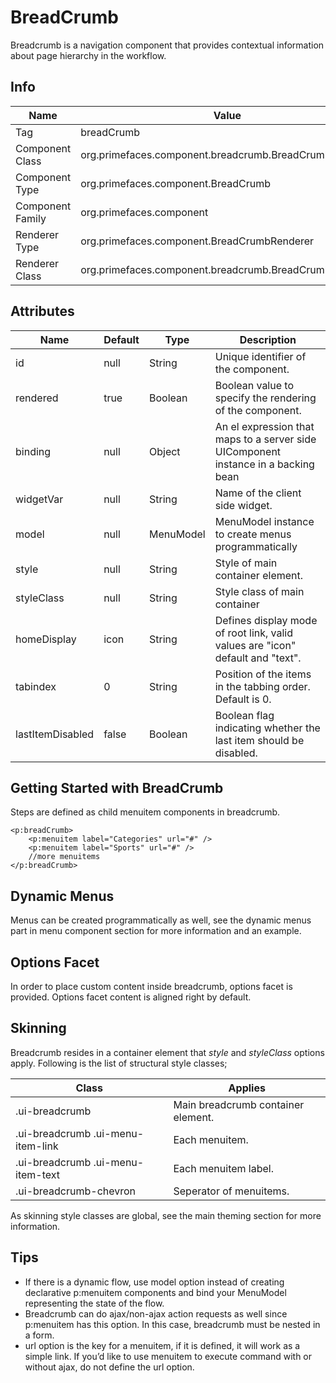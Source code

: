 # BreadCrumb

Breadcrumb is a navigation component that provides contextual information about page hierarchy
in the workflow.

## Info

| Name | Value |
| --- | --- |
| Tag | breadCrumb
| Component Class | org.primefaces.component.breadcrumb.BreadCrumb
| Component Type | org.primefaces.component.BreadCrumb
| Component Family | org.primefaces.component |
| Renderer Type | org.primefaces.component.BreadCrumbRenderer
| Renderer Class | org.primefaces.component.breadcrumb.BreadCrumbRenderer

## Attributes

| Name | Default | Type | Description |
| --- | --- | --- | --- |
| id | null | String | Unique identifier of the component.
| rendered | true | Boolean | Boolean value to specify the rendering of the component.
| binding | null | Object | An el expression that maps to a server side UIComponent instance in a backing bean
| widgetVar | null | String | Name of the client side widget.
| model | null | MenuModel | MenuModel instance to create menus programmatically
| style | null | String | Style of main container element.
| styleClass | null | String | Style class of main container
| homeDisplay | icon | String | Defines display mode of root link, valid values are "icon" default and "text".
| tabindex | 0 | String | Position of the items in the tabbing order. Default is 0.
| lastItemDisabled | false | Boolean | Boolean flag indicating whether the last item should be disabled.

## Getting Started with BreadCrumb
Steps are defined as child menuitem components in breadcrumb.

```xhtml
<p:breadCrumb>
    <p:menuitem label="Categories" url="#" />
    <p:menuitem label="Sports" url="#" />
    //more menuitems
</p:breadCrumb>
```
## Dynamic Menus
Menus can be created programmatically as well, see the dynamic menus part in menu component
section for more information and an example.

## Options Facet
In order to place custom content inside breadcrumb, options facet is provided. Options facet content
is aligned right by default.

## Skinning
Breadcrumb resides in a container element that _style_ and _styleClass_ options apply. Following is the
list of structural style classes;


| Class | Applies |
| --- | --- |
| .ui-breadcrumb | Main breadcrumb container element.
| .ui-breadcrumb .ui-menu-item-link | Each menuitem.
| .ui-breadcrumb .ui-menu-item-text | Each menuitem label.
| .ui-breadcrumb-chevron | Seperator of menuitems.

As skinning style classes are global, see the main theming section for more information.

## Tips

- If there is a dynamic flow, use model option instead of creating declarative p:menuitem
    components and bind your MenuModel representing the state of the flow.
- Breadcrumb can do ajax/non-ajax action requests as well since p:menuitem has this option. In this
    case, breadcrumb must be nested in a form.
- url option is the key for a menuitem, if it is defined, it will work as a simple link. If you’d like to
    use menuitem to execute command with or without ajax, do not define the url option.
